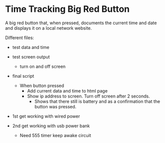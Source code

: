 # Time Tracking Big Red Button

A big red button that, when pressed, documents the current time and date and displays it on a local network website.

Different files:
- test data and time
- test screen output
	- turn on and off screen
- final script
	- When button pressed
		- Add current data and time to html page
		- Show ip address to screen. Turn off screen after 2 seconds.
			- Shows that there still is battery and as a confirmation that the button was pressed.

- 1st get working with wired power
- 2nd get working with usb power bank
	- Need 555 timer keep awake circuit
